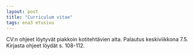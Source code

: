 ```yaml
---
layout: post
title: "Curriculum vitae"
tags: ena3 etusivu
---
```


CV:n ohjeet löytyvät piakkoin kotitehtävien alta. Palautus keskiviikkona 7.5. Kirjasta ohjeet löydät s. 108-112.